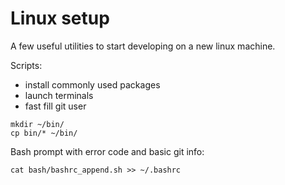 # Linux setup

A few useful utilities to start developing on a new linux machine.

Scripts:
* install commonly used packages
* launch terminals
* fast fill git user

```
mkdir ~/bin/
cp bin/* ~/bin/
```

Bash prompt with error code and basic git info:

```
cat bash/bashrc_append.sh >> ~/.bashrc
```
